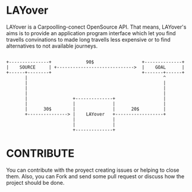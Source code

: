 # LAYover

LAYover is a Carpoolling-conect OpenSource API. That means, LAYover's aims is to provide an application program interface which let you find travells convinations to made long travells less expensive or to find alternatives to not available journeys.

```

+---------------+             90$                  +--------------+
|    SOURCE     | +----------------------------->  |    GOAL      |
+------+--------+                                  +-------+------+
       |                                                   ^
       |                                                   |
       |                                                   |
       |                                                   |
       |                 +--------------+                  |
       |                 |              |                  |
       |      30$        |              |      20$         |
       +---------------> |    LAYover   +------------------+
                         |              |
                         |              |
                         +--------------+
```


# CONTRIBUTE

You can contribute with the proyect creating issues or helping to close them. Also, you can Fork and send some pull request or discuss how the project should be done.

